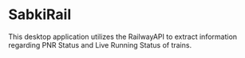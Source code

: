 # SabkiRail
This desktop application utilizes the RailwayAPI to extract information regarding PNR Status and Live Running Status of trains.
